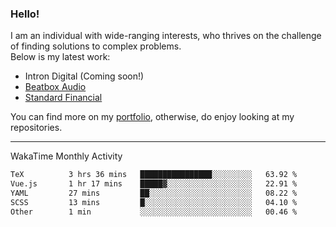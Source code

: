 ### Hello!

I am an individual with wide-ranging interests, who thrives on the challenge of finding solutions to complex problems. <br/> Below is my latest work:
- Intron Digital (Coming soon!)
- [Beatbox Audio](https://bumbleboss.xyz/w/beatbox-audio)
- [Standard Financial](https://bumbleboss.xyz/w/standard-financial)

You can find more on my [portfolio](https://bumbleboss.xyz/work), otherwise, do enjoy looking at my repositories.

---

WakaTime Monthly Activity

<!--START_SECTION:waka-->

```txt
TeX          3 hrs 36 mins   ████████████████░░░░░░░░░   63.92 %
Vue.js       1 hr 17 mins    █████▓░░░░░░░░░░░░░░░░░░░   22.91 %
YAML         27 mins         ██░░░░░░░░░░░░░░░░░░░░░░░   08.22 %
SCSS         13 mins         █░░░░░░░░░░░░░░░░░░░░░░░░   04.10 %
Other        1 min           ░░░░░░░░░░░░░░░░░░░░░░░░░   00.46 %
```

<!--END_SECTION:waka-->
